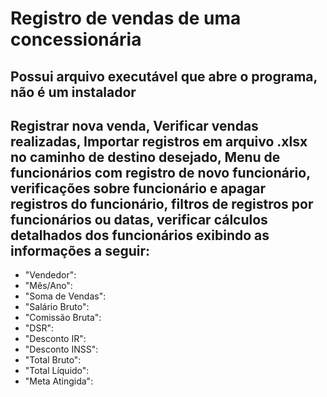 # Registro de vendas de uma concessionária

## Possui arquivo executável que abre o programa, não é um instalador

## Registrar nova venda, Verificar vendas realizadas, Importar registros em arquivo .xlsx no caminho de destino desejado, Menu de funcionários com registro de novo funcionário, verificações sobre funcionário e apagar registros do funcionário, filtros de registros por funcionários ou datas, verificar cálculos detalhados dos funcionários exibindo as informações a seguir:

* "Vendedor":
* "Mês/Ano":
* "Soma de Vendas":
* "Salário Bruto":
* "Comissão Bruta":
* "DSR":
* "Desconto IR":
* "Desconto INSS":
* "Total Bruto":
* "Total Líquido":
* "Meta Atingida":
